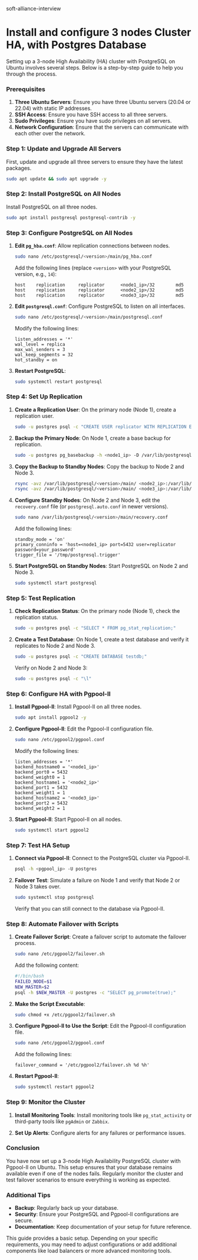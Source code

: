 soft-alliance-interview

# Install and configure 3 nodes Cluster HA, with Postgres Database

Setting up a 3-node High Availability (HA) cluster with PostgreSQL on Ubuntu involves several steps. Below is a step-by-step guide to help you through the process.

### Prerequisites
1. **Three Ubuntu Servers**: Ensure you have three Ubuntu servers (20.04 or 22.04) with static IP addresses.
2. **SSH Access**: Ensure you have SSH access to all three servers.
3. **Sudo Privileges**: Ensure you have sudo privileges on all servers.
4. **Network Configuration**: Ensure that the servers can communicate with each other over the network.

### Step 1: Update and Upgrade All Servers
First, update and upgrade all three servers to ensure they have the latest packages.

```bash
sudo apt update && sudo apt upgrade -y
```

### Step 2: Install PostgreSQL on All Nodes
Install PostgreSQL on all three nodes.

```bash
sudo apt install postgresql postgresql-contrib -y
```

### Step 3: Configure PostgreSQL on All Nodes
1. **Edit `pg_hba.conf`**: Allow replication connections between nodes.

   ```bash
   sudo nano /etc/postgresql/<version>/main/pg_hba.conf
   ```

   Add the following lines (replace `<version>` with your PostgreSQL version, e.g., `14`):

   ```plaintext
   host    replication     replicator      <node1_ip>/32        md5
   host    replication     replicator      <node2_ip>/32        md5
   host    replication     replicator      <node3_ip>/32        md5
   ```

2. **Edit `postgresql.conf`**: Configure PostgreSQL to listen on all interfaces.

   ```bash
   sudo nano /etc/postgresql/<version>/main/postgresql.conf
   ```

   Modify the following lines:

   ```plaintext
   listen_addresses = '*'
   wal_level = replica
   max_wal_senders = 3
   wal_keep_segments = 32
   hot_standby = on
   ```

3. **Restart PostgreSQL**:

   ```bash
   sudo systemctl restart postgresql
   ```

### Step 4: Set Up Replication
1. **Create a Replication User**: On the primary node (Node 1), create a replication user.

   ```bash
   sudo -u postgres psql -c "CREATE USER replicator WITH REPLICATION ENCRYPTED PASSWORD 'your_password';"
   ```

2. **Backup the Primary Node**: On Node 1, create a base backup for replication.

   ```bash
   sudo -u postgres pg_basebackup -h <node1_ip> -D /var/lib/postgresql/<version>/main/ -U replicator -P -v -R -X stream -C -S standby1
   ```

3. **Copy the Backup to Standby Nodes**: Copy the backup to Node 2 and Node 3.

   ```bash
   rsync -avz /var/lib/postgresql/<version>/main/ <node2_ip>:/var/lib/postgresql/<version>/main/
   rsync -avz /var/lib/postgresql/<version>/main/ <node3_ip>:/var/lib/postgresql/<version>/main/
   ```

4. **Configure Standby Nodes**: On Node 2 and Node 3, edit the `recovery.conf` file (or `postgresql.auto.conf` in newer versions).

   ```bash
   sudo nano /var/lib/postgresql/<version>/main/recovery.conf
   ```

   Add the following lines:

   ```plaintext
   standby_mode = 'on'
   primary_conninfo = 'host=<node1_ip> port=5432 user=replicator password=your_password'
   trigger_file = '/tmp/postgresql.trigger'
   ```

5. **Start PostgreSQL on Standby Nodes**: Start PostgreSQL on Node 2 and Node 3.

   ```bash
   sudo systemctl start postgresql
   ```

### Step 5: Test Replication
1. **Check Replication Status**: On the primary node (Node 1), check the replication status.

   ```bash
   sudo -u postgres psql -c "SELECT * FROM pg_stat_replication;"
   ```

2. **Create a Test Database**: On Node 1, create a test database and verify it replicates to Node 2 and Node 3.

   ```bash
   sudo -u postgres psql -c "CREATE DATABASE testdb;"
   ```

   Verify on Node 2 and Node 3:

   ```bash
   sudo -u postgres psql -c "\l"
   ```

### Step 6: Configure HA with Pgpool-II
1. **Install Pgpool-II**: Install Pgpool-II on all three nodes.

   ```bash
   sudo apt install pgpool2 -y
   ```

2. **Configure Pgpool-II**: Edit the Pgpool-II configuration file.

   ```bash
   sudo nano /etc/pgpool2/pgpool.conf
   ```

   Modify the following lines:

   ```plaintext
   listen_addresses = '*'
   backend_hostname0 = '<node1_ip>'
   backend_port0 = 5432
   backend_weight0 = 1
   backend_hostname1 = '<node2_ip>'
   backend_port1 = 5432
   backend_weight1 = 1
   backend_hostname2 = '<node3_ip>'
   backend_port2 = 5432
   backend_weight2 = 1
   ```

3. **Start Pgpool-II**: Start Pgpool-II on all nodes.

   ```bash
   sudo systemctl start pgpool2
   ```

### Step 7: Test HA Setup
1. **Connect via Pgpool-II**: Connect to the PostgreSQL cluster via Pgpool-II.

   ```bash
   psql -h <pgpool_ip> -U postgres
   ```

2. **Failover Test**: Simulate a failure on Node 1 and verify that Node 2 or Node 3 takes over.

   ```bash
   sudo systemctl stop postgresql
   ```

   Verify that you can still connect to the database via Pgpool-II.

### Step 8: Automate Failover with Scripts
1. **Create Failover Script**: Create a failover script to automate the failover process.

   ```bash
   sudo nano /etc/pgpool2/failover.sh
   ```

   Add the following content:

   ```bash
   #!/bin/bash
   FAILED_NODE=$1
   NEW_MASTER=$2
   psql -h $NEW_MASTER -U postgres -c "SELECT pg_promote(true);"
   ```

2. **Make the Script Executable**:

   ```bash
   sudo chmod +x /etc/pgpool2/failover.sh
   ```

3. **Configure Pgpool-II to Use the Script**: Edit the Pgpool-II configuration file.

   ```bash
   sudo nano /etc/pgpool2/pgpool.conf
   ```

   Add the following lines:

   ```plaintext
   failover_command = '/etc/pgpool2/failover.sh %d %h'
   ```

4. **Restart Pgpool-II**:

   ```bash
   sudo systemctl restart pgpool2
   ```

### Step 9: Monitor the Cluster
1. **Install Monitoring Tools**: Install monitoring tools like `pg_stat_activity` or third-party tools like `pgAdmin` or `Zabbix`.

2. **Set Up Alerts**: Configure alerts for any failures or performance issues.

### Conclusion
You have now set up a 3-node High Availability PostgreSQL cluster with Pgpool-II on Ubuntu. This setup ensures that your database remains available even if one of the nodes fails. Regularly monitor the cluster and test failover scenarios to ensure everything is working as expected.

### Additional Tips
- **Backup**: Regularly back up your database.
- **Security**: Ensure your PostgreSQL and Pgpool-II configurations are secure.
- **Documentation**: Keep documentation of your setup for future reference.

This guide provides a basic setup. Depending on your specific requirements, you may need to adjust configurations or add additional components like load balancers or more advanced monitoring tools.
